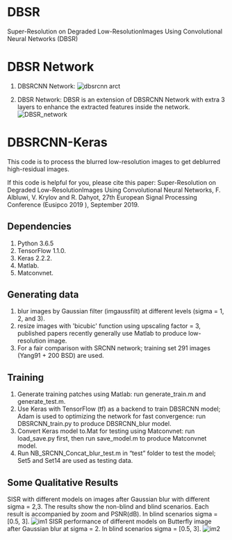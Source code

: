 # DBSR
Super-Resolution on Degraded Low-ResolutionImages Using Convolutional Neural Networks (DBSR)

# DBSR Network

1. DBSRCNN Network:
![dbsrcnn arct](https://user-images.githubusercontent.com/16929158/45629859-4bd2dc80-ba8f-11e8-82f4-409c28a32777.png)

2. DBSR Network:
DBSR is an extension of DBSRCNN Network with extra 3 layers to enhance the extracted features inside the network.
![DBSR_network](https://user-images.githubusercontent.com/16929158/60619236-173ad200-9dd0-11e9-9ff9-2c3c3cefcda7.png)


# DBSRCNN-Keras
This code is to process the blurred low-resolution images to get deblurred high-residual images.

If this code is helpful for you, please cite this paper: Super-Resolution on Degraded Low-ResolutionImages Using Convolutional Neural Networks, F. Albluwi, V. Krylov and R. Dahyot, 27th European Signal Processing Conference (Eusipco 2019 ), September 2019.

## Dependencies
1. Python 3.6.5
2. TensorFlow 1.1.0.
3. Keras 2.2.2.
4. Matlab.
5. Matconvnet. 

## Generating data
1. blur images by Gaussian filter (imgaussfilt) at different levels (sigma = 1, 2, and 3).
2. resize images with 'bicubic' function using upscaling factor = 3, published papers recently generally use Matlab to produce low-resolution image.
3. For a fair comparison with SRCNN network; training set 291 images (Yang91 + 200 BSD) are used.

## Training
1. Generate training patches using Matlab: run generate_train.m and generate_test.m.
2. Use Keras with TensorFlow (tf) as a backend to train DBSRCNN model; Adam is used to optimizing the network for fast convergence: run DBSRCNN_train.py to produce DBSRCNN_blur model.
3. Convert Keras model to.Mat for testing using Matconvnet: run load_save.py first, then run save_model.m to produce Matconvnet model.
4. Run NB_SRCNN_Concat_blur_test.m in “test” folder to test the model; Set5 and Set14 are used as testing data.

## Some Qualitative Results

SISR with different models on images after Gaussian blur with different sigma = 2,3. The results show the non-blind and
blind scenarios. Each result is accompanied by zoom and PSNR(dB). In blind scenarios sigma = [0.5, 3].
![im1](https://user-images.githubusercontent.com/16929158/60619661-148cac80-9dd1-11e9-852b-f8ab44700a5e.png)
SISR performance of different models on Butterfly image after Gaussian blur at sigma = 2. In blind scenarios sigma = [0.5, 3].
![im2](https://user-images.githubusercontent.com/16929158/60619873-911f8b00-9dd1-11e9-8144-d8e8ae9ec90a.png)
